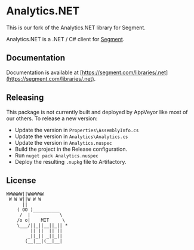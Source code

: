 ﻿Analytics.NET
=============

This is our fork of the Analytics.NET library for Segment.

Analytics.NET is a .NET / C# client for [Segment](https://segment.com).

## Documentation

Documentation is available at [https://segment.com/libraries/.net](https://segment.com/libraries/.net).

## Releasing

This package is not currently built and deployed by AppVeyor like most of our others. To release a new version:

- Update the version in `Properties\AssemblyInfo.cs`
- Update the version in `Analytics\Analytics.cs`
- Update the version in `Analytics.nuspec`
- Build the project in the Release configuration.
- Run `nuget pack Analytics.nuspec`
- Deploy the resulting `.nupkg` file to Artifactory.

## License

```
WWWWWW||WWWWWW
 W W W||W W W
      ||
    ( OO )__________
     /  |           \
    /o o|    MIT     \
    \___/||_||__||_|| *
         || ||  || ||
        _||_|| _||_||
       (__|__|(__|__|
```

